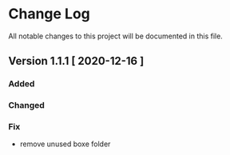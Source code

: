 # Change Log
All notable changes to this project will be documented in this file.

## Version 1.1.1 [ 2020-12-16 ]

### Added

### Changed

### Fix
- remove unused boxe folder  